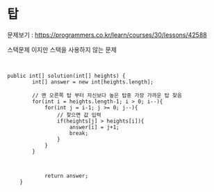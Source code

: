 # 탑

문제보기 : <https://programmers.co.kr/learn/courses/30/lessons/42588>

스택문제 이지만 스택을 사용하지 않는 문제

<pre> <code>

public int[] solution(int[] heights) {
        int[] answer = new int[heights.length];
        
        // 맨 오른쪽 탑 부터 자신보다 높은 탑중 가장 가까운 탑 찾음
        for(int i = heights.length-1; i > 0; i--){
            for(int j = i-1; j >= 0; j--){
                // 찾으면 값 입력
                if(heights[j] > heights[i]){
                    answer[i] = j+1;
                    break;
                }
            }
        }

        

            return answer;
    }

</code> </pre>